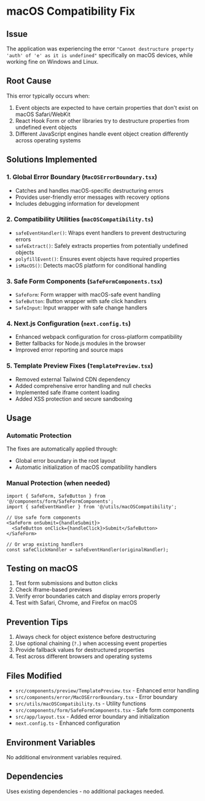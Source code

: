 # macOS Compatibility Fix

## Issue
The application was experiencing the error `"Cannot destructure property 'auth' of 'e' as it is undefined"` specifically on macOS devices, while working fine on Windows and Linux.

## Root Cause
This error typically occurs when:
1. Event objects are expected to have certain properties that don't exist on macOS Safari/WebKit
2. React Hook Form or other libraries try to destructure properties from undefined event objects
3. Different JavaScript engines handle event object creation differently across operating systems

## Solutions Implemented

### 1. Global Error Boundary (`MacOSErrorBoundary.tsx`)
- Catches and handles macOS-specific destructuring errors
- Provides user-friendly error messages with recovery options
- Includes debugging information for development

### 2. Compatibility Utilities (`macOSCompatibility.ts`)
- `safeEventHandler()`: Wraps event handlers to prevent destructuring errors
- `safeExtract()`: Safely extracts properties from potentially undefined objects
- `polyfillEvent()`: Ensures event objects have required properties
- `isMacOS()`: Detects macOS platform for conditional handling

### 3. Safe Form Components (`SafeFormComponents.tsx`)
- `SafeForm`: Form wrapper with macOS-safe event handling
- `SafeButton`: Button wrapper with safe click handlers
- `SafeInput`: Input wrapper with safe change handlers

### 4. Next.js Configuration (`next.config.ts`)
- Enhanced webpack configuration for cross-platform compatibility
- Better fallbacks for Node.js modules in the browser
- Improved error reporting and source maps

### 5. Template Preview Fixes (`TemplatePreview.tsx`)
- Removed external Tailwind CDN dependency
- Added comprehensive error handling and null checks
- Implemented safe iframe content loading
- Added XSS protection and secure sandboxing

## Usage

### Automatic Protection
The fixes are automatically applied through:
- Global error boundary in the root layout
- Automatic initialization of macOS compatibility handlers

### Manual Protection (when needed)
```tsx
import { SafeForm, SafeButton } from '@/components/form/SafeFormComponents';
import { safeEventHandler } from '@/utils/macOSCompatibility';

// Use safe form components
<SafeForm onSubmit={handleSubmit}>
  <SafeButton onClick={handleClick}>Submit</SafeButton>
</SafeForm>

// Or wrap existing handlers
const safeClickHandler = safeEventHandler(originalHandler);
```

## Testing on macOS
1. Test form submissions and button clicks
2. Check iframe-based previews
3. Verify error boundaries catch and display errors properly
4. Test with Safari, Chrome, and Firefox on macOS

## Prevention Tips
1. Always check for object existence before destructuring
2. Use optional chaining (`?.`) when accessing event properties
3. Provide fallback values for destructured properties
4. Test across different browsers and operating systems

## Files Modified
- `src/components/preview/TemplatePreview.tsx` - Enhanced error handling
- `src/components/error/MacOSErrorBoundary.tsx` - Error boundary
- `src/utils/macOSCompatibility.ts` - Utility functions
- `src/components/form/SafeFormComponents.tsx` - Safe form components
- `src/app/layout.tsx` - Added error boundary and initialization
- `next.config.ts` - Enhanced configuration

## Environment Variables
No additional environment variables required.

## Dependencies
Uses existing dependencies - no additional packages needed.
